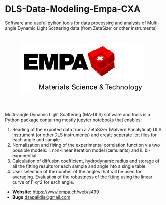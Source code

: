 # DLS-Data-Modeling-Empa-CXA
Software and useful python tools for data processing and analysis of Multi-angle Dynamic Light Scattering data (from ZetaSizer or other instruments)

<h1 align="center">
<img src="https://github.com/dsapalidis/mypackage/blob/Sapd-Tutorial/Sapaempa.svg" width="400">
</h1><br>

   
Multi-angle Dynamic Light Scattering (MA-DLS) software and tools is a Python package containing mostly jupyter notebooks that enables:
1. Reading of the exported data from a ZetaSizer (Malvern Panalytical) DLS instrument (or other DLS instruments) and create seperate .txt files for each angle and sample
2. Nornalization and fitting of the experimental correlation function via two possible models: i. non-linear iteration model (cumulants) and ii. bi-exponential
3. Calculation of diffusion coefficient, hydrodynamic radius and storage of all the fitting results for each sample and angle into a single table
4. User selection of the number of the angles that will be used for averaging. Evaluation of the robustness of the fitting using the linear curve of Γ-q^2 for each angle.
   

- **Website:** https://www.empa.ch/web/s499
- **Bugs** dsapalidis@gmail.com
